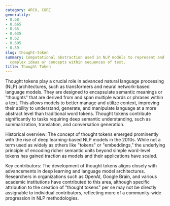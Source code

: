 ```yaml
---
category: ARCH, CORE
generality:
- 0.68
- 0.665
- 0.65
- 0.635
- 0.62
- 0.605
- 0.59
slug: thought-token
summary: Computational abstraction used in NLP models to represent and manipulate
  complex ideas or concepts within sequences of text.
title: Thought Token
---
```


Thought tokens play a crucial role in advanced natural language processing (NLP) architectures, such as transformers and neural network-based language models. They are designed to encapsulate semantic meanings or "thoughts" that are derived from and span multiple words or phrases within a text. This allows models to better manage and utilize context, improving their ability to understand, generate, and manipulate language at a more abstract level than traditional word tokens. Thought tokens contribute significantly to tasks requiring deep semantic understanding, such as summarization, translation, and conversation generation.

Historical overview: The concept of thought tokens emerged prominently with the rise of deep learning-based NLP models in the 2010s. While not a term used as widely as others like "tokens" or "embeddings," the underlying principle of encoding richer semantic units beyond simple word-level tokens has gained traction as models and their applications have scaled.

Key contributors: The development of thought tokens aligns closely with advancements in deep learning and language model architectures. Researchers in organizations such as OpenAI, Google Brain, and various academic institutions have contributed to this area, although specific attribution to the creation of "thought tokens" per se may not be directly assignable to individual contributors, reflecting more of a community-wide progression in NLP methodologies.